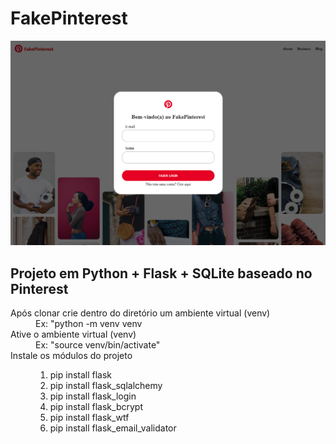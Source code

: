 # FakePinterest
![Homepage](homepage)
<h2>Projeto em Python + Flask + SQLite baseado no Pinterest
</h2>
<p>
  <dl>
  <dt>Após clonar crie dentro do diretório um ambiente virtual (venv)</dt>
  <dd>Ex: "python -m venv venv</dd>
    
  <dt>Ative o ambiente virtual (venv)</dt>
  <dd>Ex: "source venv/bin/activate"</dd>

  <dt>Instale os módulos do projeto</dt>
  <dd>
    <ol>
      <li>pip install flask</li>
      <li>pip install flask_sqlalchemy</li>
      <li>pip install flask_login</li>
      <li>pip install flask_bcrypt</li>
      <li>pip install flask_wtf</li>
      <li>pip install flask_email_validator</li>
    </ol>
  </dd>

  </dl>
  
</p>
